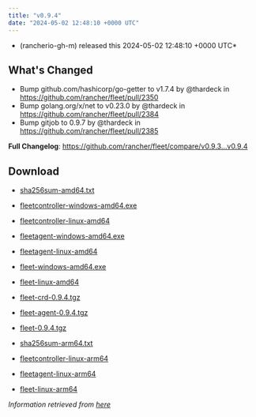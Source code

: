 ```yaml
---
title: "v0.9.4"
date: "2024-05-02 12:48:10 +0000 UTC"
---
```



*  (rancherio-gh-m) released this 2024-05-02 12:48:10 +0000 UTC*


## What's Changed
* Bump github.com/hashicorp/go-getter to v1.7.4 by @thardeck in https://github.com/rancher/fleet/pull/2350
* Bump golang.org/x/net to v0.23.0 by @thardeck in https://github.com/rancher/fleet/pull/2384
* Bump gitjob to 0.9.7 by @thardeck in https://github.com/rancher/fleet/pull/2385


**Full Changelog**: https://github.com/rancher/fleet/compare/v0.9.3...v0.9.4


## Download

* [sha256sum-amd64.txt](https://github.com/rancher/fleet/releases/download/v0.9.4/sha256sum-amd64.txt)

* [fleetcontroller-windows-amd64.exe](https://github.com/rancher/fleet/releases/download/v0.9.4/fleetcontroller-windows-amd64.exe)

* [fleetcontroller-linux-amd64](https://github.com/rancher/fleet/releases/download/v0.9.4/fleetcontroller-linux-amd64)

* [fleetagent-windows-amd64.exe](https://github.com/rancher/fleet/releases/download/v0.9.4/fleetagent-windows-amd64.exe)

* [fleetagent-linux-amd64](https://github.com/rancher/fleet/releases/download/v0.9.4/fleetagent-linux-amd64)

* [fleet-windows-amd64.exe](https://github.com/rancher/fleet/releases/download/v0.9.4/fleet-windows-amd64.exe)

* [fleet-linux-amd64](https://github.com/rancher/fleet/releases/download/v0.9.4/fleet-linux-amd64)

* [fleet-crd-0.9.4.tgz](https://github.com/rancher/fleet/releases/download/v0.9.4/fleet-crd-0.9.4.tgz)

* [fleet-agent-0.9.4.tgz](https://github.com/rancher/fleet/releases/download/v0.9.4/fleet-agent-0.9.4.tgz)

* [fleet-0.9.4.tgz](https://github.com/rancher/fleet/releases/download/v0.9.4/fleet-0.9.4.tgz)

* [sha256sum-arm64.txt](https://github.com/rancher/fleet/releases/download/v0.9.4/sha256sum-arm64.txt)

* [fleetcontroller-linux-arm64](https://github.com/rancher/fleet/releases/download/v0.9.4/fleetcontroller-linux-arm64)

* [fleetagent-linux-arm64](https://github.com/rancher/fleet/releases/download/v0.9.4/fleetagent-linux-arm64)

* [fleet-linux-arm64](https://github.com/rancher/fleet/releases/download/v0.9.4/fleet-linux-arm64)



*Information retrieved from [here](https://github.com/rancher/fleet/releases/tag/v0.9.4)*

